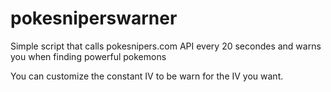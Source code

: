 # pokesniperswarner
Simple script that calls pokesnipers.com API every 20 secondes and warns you when finding powerful pokemons

You can customize the constant IV to be warn for the IV you want.
